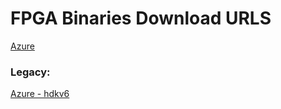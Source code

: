 FPGA Binaries Download URLS
========================

[Azure](https://tech.accelize.com/cs/github_refdesigns/Xilinx_Vitis/rtl_adder_pipes_2021.1_xilinx_u250_gen3x16_xdma_2_1_202010_1.xclbin)


### Legacy:

[Azure - hdkv6](https://tech.accelize.com/cs/github_refdesigns/Xilinx_Vitis/rtl_adder_pipes_2020.2_xilinx_u250_gen3x16_xdma_2_1_202010_1.xclbin)
